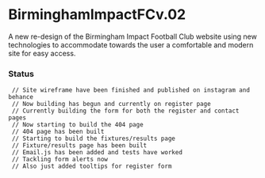# BirminghamImpactFCv.02

A new re-design of the Birmingham Impact Football Club website using new technologies to accommodate towards the user a comfortable and modern site for easy access. 

### Status
     // Site wireframe have been finished and published on instagram and behance  
     // Now building has begun and currently on register page
     // Currently building the form for both the register and contact pages 
     // Now starting to build the 404 page 
     // 404 page has been built
     // Starting to build the fixtures/results page 
     // Fixture/results page has been built
     // Email.js has been added and tests have worked 
     // Tackling form alerts now
     // Also just added tooltips for register form 
